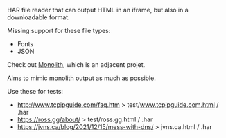 HAR file reader that can output HTML in an iframe, but also in a downloadable format.

Missing support for these file types:
* Fonts
* JSON

Check out [Monolith](https://github.com/Y2Z/monolith), which is an adjacent projet.

Aims to mimic monolith output as much as possible.

Use these for tests:

* http://www.tcpipguide.com/faq.htm > test/www.tcpipguide.com.html / .har
* https://ross.gg/about/ > test/ross.gg.html / .har
* https://jvns.ca/blog/2021/12/15/mess-with-dns/ > jvns.ca.html / .har